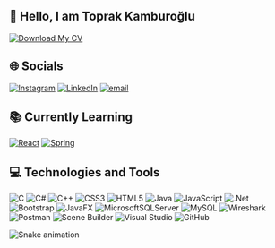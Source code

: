 ## 👋 Hello, I am Toprak Kamburoğlu

[![Download My CV](https://img.shields.io/badge/Download%20My%20CV-%23A52A2A?style=for-the-badge&logo=download&logoColor=white)](https://github.com/TOPRAKKAMBUROGLU2002/TOPRAKKAMBUROGLU2002/blob/main/Toprak%20Kamburo%C4%9Flu%20CV.pdf)

## 🌐 Socials
[![Instagram](https://img.shields.io/badge/Instagram-%23E4405F.svg?logo=Instagram&logoColor=white)](https://instagram.com/toprakkamburoglu) [![LinkedIn](https://img.shields.io/badge/LinkedIn-%230077B5.svg?logo=linkedin&logoColor=white)](https://www.linkedin.com/in/toprak-kamburoğlu-627636293) [![email](https://img.shields.io/badge/Email-D14836?logo=gmail&logoColor=white)](mailto:toprakkamburoglu@gmail.com)


## 📚 Currently Learning

[![React](https://img.shields.io/badge/React-%23FF0000.svg?style=for-the-badge&logo=react&logoColor=white)](https://reactjs.org/)  [![Spring](https://img.shields.io/badge/Spring-%236DB33F.svg?style=for-the-badge&logo=spring&logoColor=white)](https://spring.io/)


## 💻 Technologies and Tools
![C](https://img.shields.io/badge/c-%2300599C.svg?style=for-the-badge&logo=c&logoColor=white) ![C#](https://img.shields.io/badge/c%23-%23239120.svg?style=for-the-badge&logo=csharp&logoColor=white) ![C++](https://img.shields.io/badge/c++-%2300599C.svg?style=for-the-badge&logo=c%2B%2B&logoColor=white) ![CSS3](https://img.shields.io/badge/css3-%231572B6.svg?style=for-the-badge&logo=css3&logoColor=white) ![HTML5](https://img.shields.io/badge/html5-%23E34F26.svg?style=for-the-badge&logo=html5&logoColor=white) ![Java](https://img.shields.io/badge/java-%23ED8B00.svg?style=for-the-badge&logo=openjdk&logoColor=white) ![JavaScript](https://img.shields.io/badge/javascript-%23323330.svg?style=for-the-badge&logo=javascript&logoColor=%23F7DF1E) ![.Net](https://img.shields.io/badge/.NET-5C2D91?style=for-the-badge&logo=.net&logoColor=white) ![Bootstrap](https://img.shields.io/badge/bootstrap-%238511FA.svg?style=for-the-badge&logo=bootstrap&logoColor=white) ![JavaFX](https://img.shields.io/badge/javafx-%23FF0000.svg?style=for-the-badge&logo=javafx&logoColor=white) ![MicrosoftSQLServer](https://img.shields.io/badge/Microsoft%20SQL%20Server-CC2927?style=for-the-badge&logo=microsoft%20sql%20server&logoColor=white) ![MySQL](https://img.shields.io/badge/mysql-4479A1.svg?style=for-the-badge&logo=mysql&logoColor=white) ![Wireshark](https://img.shields.io/badge/Wireshark-167B16?style=for-the-badge&logo=wireshark&logoColor=white) ![Postman](https://img.shields.io/badge/Postman-FF6C37?style=for-the-badge&logo=postman&logoColor=white) ![Scene Builder](https://img.shields.io/badge/Scene%20Builder-%2300B0B9.svg?style=for-the-badge&logo=java&logoColor=white) ![Visual Studio](https://img.shields.io/badge/Visual%20Studio-5C2D91?style=for-the-badge&logo=visualstudio&logoColor=white) ![GitHub](https://img.shields.io/badge/GitHub-181717?style=for-the-badge&logo=github&logoColor=white)


<picture>
  <source media="(prefers-color-scheme: dark)" srcset="https://raw.githubusercontent.com/<ToprakKamburoglu>/snk/output/github-contribution-grid-snake-dark.svg" />
  <source media="(prefers-color-scheme: light)" srcset="https://raw.githubusercontent.com/<ToprakKamburoglu>/snk/output/github-contribution-grid-snake.svg" />
  <img alt="Snake animation" src="https://raw.githubusercontent.com/<ToprakKamburoglu>/snk/output/github-contribution-grid-snake.svg" />
</picture>
